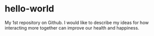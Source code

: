 # hello-world
My 1st repository on Github.
I would like to describe my ideas for how interacting more together can improve our health and happiness.
